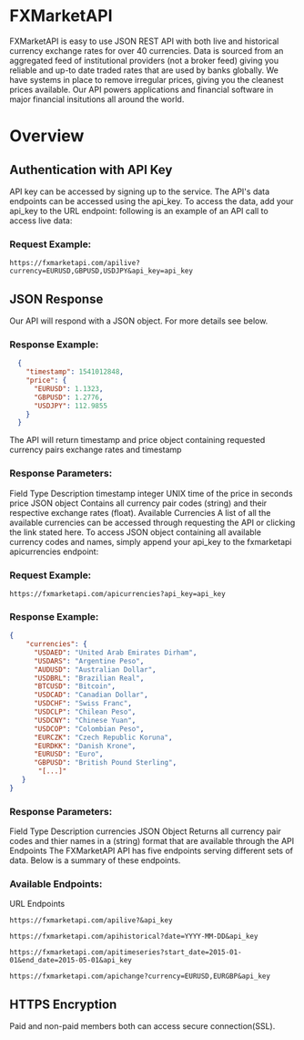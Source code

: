 
# FXMarketAPI
FXMarketAPI is easy to use JSON REST API with both live and historical currency exchange rates for over 40 currencies. Data is sourced from an aggregated feed of institutional providers (not a broker feed) giving you reliable and up-to date traded rates that are used by banks globally. We have systems in place to remove irregular prices, giving you the cleanest prices available. Our API powers applications and financial software in major financial insitutions all around the world.

# Overview
## Authentication with API Key
API key can be accessed by signing up to the service. The API's data endpoints can be accessed using the api_key. To access the data, add your api_key to the URL endpoint: following is an example of an API call to access live data:

### Request Example:
```url
https://fxmarketapi.com/apilive?currency=EURUSD,GBPUSD,USDJPY&api_key=api_key
```

## JSON Response
Our API will respond with a JSON object. For more details see below.

### Response Example:
```json
  {
    "timestamp": 1541012848,
    "price": {
      "EURUSD": 1.1323,
      "GBPUSD": 1.2776,
      "USDJPY": 112.9855
    }
  }
```

The API will return timestamp and price object containing requested currency pairs exchange rates and timestamp

### Response Parameters:
Field	Type	Description
timestamp	integer	UNIX time of the price in seconds
price	JSON object	Contains all currency pair codes (string) and their respective exchange rates (float).
Available Currencies
A list of all the available currencies can be accessed through requesting the API or clicking the link stated here. To access JSON object containing all available currency codes and names, simply append your api_key to the fxmarketapi apicurrencies endpoint:

### Request Example:
```url
https://fxmarketapi.com/apicurrencies?api_key=api_key
```
### Response Example:
```json
{
    "currencies": {
      "USDAED": "United Arab Emirates Dirham",
      "USDARS": "Argentine Peso",
      "AUDUSD": "Australian Dollar",
      "USDBRL": "Brazilian Real",
      "BTCUSD": "Bitcoin",
      "USDCAD": "Canadian Dollar",
      "USDCHF": "Swiss Franc",
      "USDCLP": "Chilean Peso",
      "USDCNY": "Chinese Yuan",
      "USDCOP": "Colombian Peso",
      "EURCZK": "Czech Republic Koruna",
      "EURDKK": "Danish Krone",
      "EURUSD": "Euro",
      "GBPUSD": "British Pound Sterling",
       "[...]"
   }
}
```

### Response Parameters:
Field	Type	Description
currencies	JSON Object	Returns all currency pair codes and thier names in a (string) format that are available through the API
Endpoints
The FXMarketAPI API has five endpoints serving different sets of data. Below is a summary of these endpoints.


### Available Endpoints:
URL Endpoints
```url
https://fxmarketapi.com/apilive?&api_key

https://fxmarketapi.com/apihistorical?date=YYYY-MM-DD&api_key

https://fxmarketapi.com/apitimeseries?start_date=2015-01-01&end_date=2015-05-01&api_key

https://fxmarketapi.com/apichange?currency=EURUSD,EURGBP&api_key
```

## HTTPS Encryption
Paid and non-paid members both can access secure connection(SSL).      
